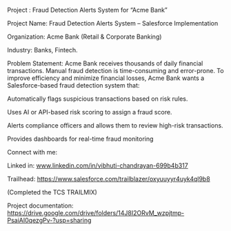 Project : Fraud Detection Alerts System for “Acme Bank”

Project Name: Fraud Detection Alerts System – Salesforce Implementation

Organization: Acme Bank (Retail & Corporate Banking)

Industry: Banks, Fintech.

Problem Statement:
Acme Bank receives thousands of daily financial transactions. Manual fraud detection is time-consuming and error-prone. To improve efficiency and minimize financial losses, Acme Bank wants a Salesforce-based fraud detection system that:

Automatically flags suspicious transactions based on risk rules.

Uses AI or API-based risk scoring to assign a fraud score.

Alerts compliance officers and allows them to review high-risk transactions.

Provides dashboards for real-time fraud monitoring

Connect with me:

Linked in: www.linkedin.com/in/vibhuti-chandrayan-699b4b317


Trailhead: https://www.salesforce.com/trailblazer/oxyuuyyr4uyk4ql9b8

(Completed the TCS TRAILMIX)


Project documentation: https://drive.google.com/drive/folders/14J8I2ORvM_wzpjtmp-PsaiAI0qezgPv-?usp=sharing
